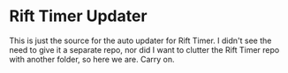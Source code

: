 # Rift Timer Updater

This is just the source for the auto updater for Rift Timer. I didn't see the need to give it a separate repo, nor did I want to clutter the Rift Timer repo with another folder, so here we are. Carry on.